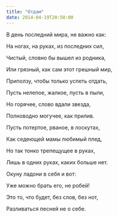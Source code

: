 ```yaml
---
title: "Отдам"
date: 2014-04-19T20:50:00
---
```


В день последний мира, не важно как:

На ногах, на руках, из последних сил,

Чистый, словно бы вышел из родника,

Или грязный, как сам этот грешный мир,



Приползу, чтобы только успеть отдать,

Пусть нелепое, жалкое, пусть в пыли,

Но горячее, слово вдали звезда,

Полноводно могучее, как прилив.



Пусть потертое, рваное, в лоскутах,

Как седеющей мамы любимый плед,

Но так тонко трепещущее в руках,

Лишь в одних руках, каких больше нет.



Окуну ладони в себя и вот:

Уже можно брать его, не робей!

Это то, что будет, без слов, без нот,

Разливаться песней не о себе.

